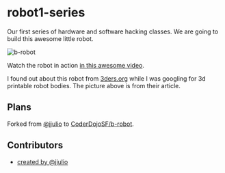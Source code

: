 robot1-series
=============

Our first series of hardware and software hacking classes. We are going to build this awesome little robot.

![b-robot](http://cl.ly/image/3l262H0E0y3h/b-robot-3d-printed-motors_6.jpg)

Watch the robot in action [in this awesome video](http://www.youtube.com/watch?v=V-_uxpX9aFQ&feature=youtu.be).

I found out about this robot from [3ders.org](http://www.3ders.org/articles/20131029-b-robot-a-fully-3d-printed-self-balancing-arduino-robot.html) while I was googling for 3d printable robot bodies. The picture above is from their article.

## Plans

Forked from [@jjulio](https://github.com/jjulio) to [CoderDojoSF/b-robot](https://github.com/CoderDojoSF/b-robot).

## Contributors

* [created by @jjulio](https://github.com/jjulio/b-robot)
